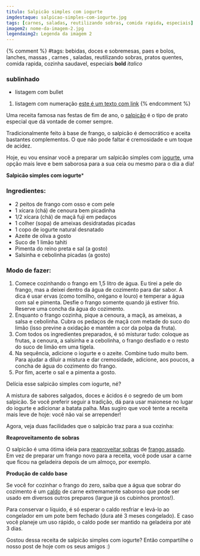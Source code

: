 ```yaml
---
titulo: Salpicão simples com iogurte
imgdestaque: salpicao-simples-com-iogurte.jpg
tags: [carnes, saladas, reutilizando sobras, comida rapida, especiais]
imagem2: nome-da-imagem-2.jpg
legendaimg2: Legenda da imagem 2
---
```

{% comment %}
#tags: bebidas, doces e sobremesas, paes e bolos, lanches, massas , carnes , saladas, reutilizando sobras, pratos quentes, comida rapida, cozinha saudavel, especiais
**bold**
*italico*
### sublinhado
* listagem com bullet
1. listagem com numeração
[este é um texto com link](https://www.enderecodolink.com)
{% endcomment %}

Uma receita famosa nas festas de fim de ano, o [salpicão](http://paneladepau.com.br/barquete-de-salpicao/) é o tipo de prato especial que dá vontade de comer sempre. 

Tradicionalmente feito à base de frango, o salpicão é democrático e aceita bastantes complementos. O que não pode faltar é cremosidade e um toque de acidez.

Hoje, eu vou ensinar você a preparar um salpicão simples com [iogurte](http://paneladepau.com.br/salada-com-molho-de-iogurte/), uma opção mais leve e bem saborosa para a sua ceia ou mesmo para o dia a dia!

**Salpicão simples com iogurte***

### Ingredientes: 

* 2 peitos de frango com osso e com pele 
* 1 xícara (chá) de cenoura bem picadinha
* 1/2 xícara (chá) de maçã fuji em pedaços
* 1 colher (sopa) de ameixas desidratadas picadas
* 1 copo de iogurte natural desnatado
* Azeite de oliva a gosto 
* Suco de 1 limão tahiti
* Pimenta do reino preta e sal (a gosto)
* Salsinha e cebolinha picadas (a gosto)

### Modo de fazer:

1. Comece cozinhando o frango em 1,5 litro de água. Eu tirei a pele do frango, mas a deixei dentro da água de cozimento para dar sabor. A dica é usar ervas (como tomilho, orégano e louro) e temperar a água com sal e pimenta. Desfie o frango somente quando já estiver frio. Reserve uma concha da água do cozimento.
2. Enquanto o frango cozinha, pique a cenoura, a maçã, as ameixas, a salsa e cebolinha. Cubra os pedaços de maçã com metade do suco do limão (isso previne a oxidação e mantém a cor da polpa da fruta).
3. Com todos os ingredientes preparados, é só misturar tudo: coloque as frutas, a cenoura, a salsinha e a cebolinha, o frango desfiado e o resto do suco de limão em uma tigela. 
4. Na sequência, adicione o iogurte e o azeite. Combine tudo muito bem. Para ajudar a diluir a mistura e dar cremosidade, adicione, aos poucos, a concha de água do cozimento do frango. 
6. Por fim, acerte o sal e a pimenta a gosto.

Delícia esse salpicão simples com iogurte, né?

A mistura de sabores salgados, doces e ácidos é o segredo de um bom salpicão. Se você preferir seguir a tradição, dá para usar maionese no lugar do iogurte e adicionar a batata palha. Mas sugiro que você tente a receita mais leve de hoje: você não vai se arrepender!

Agora, veja duas facilidades que o salpicão traz para a sua cozinha:

**Reaproveitamento de sobras**

O salpicão é uma ótima ideia para [reaproveitar sobras](http://paneladepau.com.br/tags/reutilizando-sobras/) de [frango assado](http://paneladepau.com.br/frango-de-natal/). Em vez de preparar um frango novo para a receita, você pode usar a carne que ficou na geladeira depois de um almoço, por exemplo. 

**Produção de caldo base**

Se você for cozinhar o frango do zero, saiba que a água que sobrar do cozimento é um [caldo](http://paneladepau.com.br/caldo-de-legumes-caseiro/) de carne extremamente saboroso que pode ser usado em diversos outros preparos (largue já os cubinhos prontos!). 

Para conservar o líquido, é só esperar o caldo resfriar e levá-lo ao congelador em um pote bem fechado (dura até 3 meses congelado). E caso você planeje um uso rápido, o caldo pode ser mantido na geladeira por até 3 dias. 

Gostou dessa receita de salpicão simples com iogurte? Então compartilhe o nosso post de hoje com os seus amigos :)

